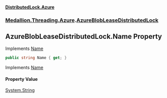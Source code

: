 #### [DistributedLock.Azure](README.md 'README')
### [Medallion.Threading.Azure](Medallion.Threading.Azure.md 'Medallion.Threading.Azure').[AzureBlobLeaseDistributedLock](AzureBlobLeaseDistributedLock.md 'Medallion.Threading.Azure.AzureBlobLeaseDistributedLock')

## AzureBlobLeaseDistributedLock.Name Property

Implements [Name](https://github.com/madelson/DistributedLock/tree/default-documentation/docs/api/DistributedLock.Core/IDistributedLock.Name.md 'Medallion.Threading.IDistributedLock.Name')

```csharp
public string Name { get; }
```

Implements [Name](https://github.com/madelson/DistributedLock/tree/default-documentation/docs/api/DistributedLock.Core/IDistributedLock.Name.md 'Medallion.Threading.IDistributedLock.Name')

#### Property Value
[System.String](https://docs.microsoft.com/en-us/dotnet/api/System.String 'System.String')